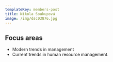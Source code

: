 ```yaml
---
templateKey: members-post
title: Nikola Soukupová
image: /img/dsc03876.jpg
---
```



## **Focus areas**

* Modern trends in management
* Current trends in human resource management.